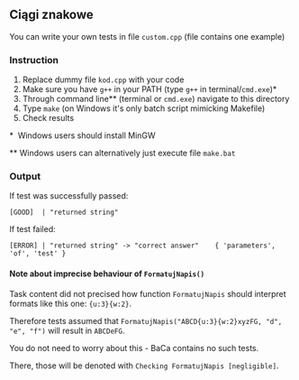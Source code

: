 ## Ciągi znakowe

You can write your own tests in file `custom.cpp` (file contains one example)

### Instruction

1. Replace dummy file `kod.cpp` with your code
2. Make sure you have `g++` in your PATH (type `g++` in terminal/`cmd.exe`)\*
3. Through command line\*\* (terminal or `cmd.exe`) navigate to this directory
4. Type `make` (on Windows it's only batch script mimicking Makefile)
5. Check results

\* &nbsp;Windows users should install MinGW

\*\* Windows users can alternatively just execute file `make.bat`

### Output

If test was successfully passed:
```
[GOOD]  | "returned string"
```

If test failed:
```
[ERROR] | "returned string" -> "correct answer"    { 'parameters', 'of', 'test' }
```

#### Note about imprecise behaviour of `FormatujNapis()`

Task content did not precised how function `FormatujNapis` should interpret formats like this one: `{u:3}{w:2}`.

Therefore tests assumed that `FormatujNapis("ABCD{u:3}{w:2}xyzFG, "d", "e", "f")` will result in `ABCDeFG`.

You do not need to worry about this - BaCa contains no such tests.

There, those will be denoted with `Checking FormatujNapis [negligible]`.
